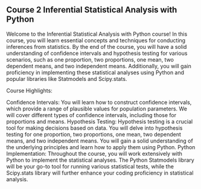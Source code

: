 ## Course 2 Inferential Statistical Analysis with Python

Welcome to the Inferential Statistical Analysis with Python course! In this course, you will learn essential concepts and techniques for conducting inferences from statistics. By the end of the course, you will have a solid understanding of confidence intervals and hypothesis testing for various scenarios, such as one proportion, two proportions, one mean, two dependent means, and two independent means. Additionally, you will gain proficiency in implementing these statistical analyses using Python and popular libraries like Statmodels and Scipy.stats.

Course Highlights:

Confidence Intervals: You will learn how to construct confidence intervals, which provide a range of plausible values for population parameters. We will cover different types of confidence intervals, including those for proportions and means.
Hypothesis Testing: Hypothesis testing is a crucial tool for making decisions based on data. You will delve into hypothesis testing for one proportion, two proportions, one mean, two dependent means, and two independent means. You will gain a solid understanding of the underlying principles and learn how to apply them using Python.
Python Implementation: Throughout the course, you will work extensively with Python to implement the statistical analyses. The Python Statmodels library will be your go-to tool for running various statistical tests, while the Scipy.stats library will further enhance your coding proficiency in statistical analysis.
